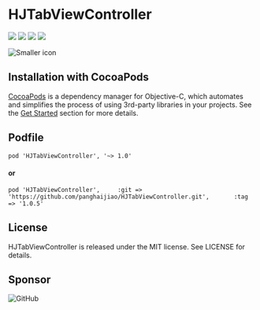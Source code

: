 # HJTabViewController

![](https://img.shields.io/badge/build-passing-brightgreen.svg)
![](https://img.shields.io/badge/pod-v0.4.1-blue.svg)
![](https://img.shields.io/badge/language-objc-5787e5.svg)
![](https://img.shields.io/badge/license-MIT-brightgreen.svg)  

![Smaller icon](http://cdn.olinone.com/HJTabView0.gif)

## Installation with CocoaPods

[CocoaPods](http://cocoapods.org/) is a dependency manager for Objective-C, which automates and simplifies the process of using 3rd-party libraries in your projects. See the [Get Started](http://cocoapods.org/#get_started) section for more details.

## Podfile

```
pod 'HJTabViewController', '~> 1.0'
```

#### or

```
pod 'HJTabViewController',     :git => 'https://github.com/panghaijiao/HJTabViewController.git',       :tag => '1.0.5'
```

## License

HJTabViewController is released under the MIT license. See LICENSE for details.


## Sponsor

![GitHub](http://cdn.olinone.com/zfbwpay340.png)
